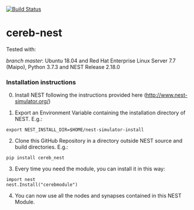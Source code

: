[![Build Status](https://travis-ci.com/dbbs-lab/cereb-nest.svg?branch=master)](https://travis-ci.com/dbbs-lab/cereb-nest)

# cereb-nest

Tested with:

*branch master*: Ubuntu 18.04 and Red Hat Enterprise Linux Server 7.7 (Maipo), Python 3.7.3 and NEST Release 2.18.0


### Installation instructions

0. Install NEST following the instructions provided here (http://www.nest-simulator.org/)

1. Export an Environment Variable containing the installation directory of NEST. E.g.:
```
export NEST_INSTALL_DIR=$HOME/nest-simulator-install
```
2. Clone this GitHub Repository in a directory outside NEST source and build directories. E.g.:
```
pip install cereb_nest
```

3. Every time you need the module, you can install it in this way:
```
import nest
nest.Install("cerebmodule")
```

4. You can now use all the nodes and synapses contained in this NEST Module.
